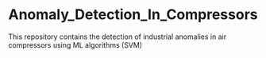 # Anomaly_Detection_In_Compressors
This repository contains the detection of industrial anomalies in air compressors using ML algorithms (SVM)
